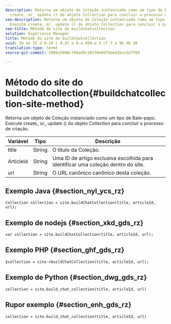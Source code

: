 ```yaml
---
description: Retorna um objeto de Coleção instanciado como um tipo de Bate-papo. Execute
  create_ or_ update () do objeto Collection para concluir o processo de criação.
seo-description: Retorna um objeto de Coleção instanciado como um tipo de Bate-papo.
  Execute create_ or_ update () do objeto Collection para concluir o processo de criação.
seo-title: Método do site do buildchatcollection
solution: Experience Manager
title: Método do site do buildchatcollection
uuid: 39 ee 32 d 0-29 c 9-47 a 8-a 458-a 3 cf 7 a 96 db 30
translation-type: tm+mt
source-git-commit: 2908c6988c706a49c391f0e607bb641bce3a7f0d

---
```



# Método do site do buildchatcollection{#buildchatcollection-site-method}

Retorna um objeto de Coleção instanciado como um tipo de Bate-papo. Execute create_ or_ update () do objeto Collection para concluir o processo de criação.

| Variável | Tipo | Descrição |
|--- |--- |--- |
| title | String | O título da Coleção. |
| Articleid | String | Uma ID de artigo exclusiva escolhida para identificar uma coleção dentro do site. |
| url | String | O URL canônico canônico desta coleção. |

## Exemplo Java {#section_nyl_ycs_rz}

```
Collection collection = site.buildChatCollection(title, articleId, url); 
```

## Exemplo de nodejs {#section_xkd_gds_rz}

```
var collection = site.buildChatCollection(title, articleId, url); 
```

## Exemplo PHP {#section_ghf_gds_rz}

```
$collection = site->buildChatCollection(title, articleId, url); 
```

## Exemplo de Python {#section_dwg_gds_rz}

```
collection = site.build_chat_collection(title, articleId, url) 
```

## Rupor exemplo {#section_enh_gds_rz}

```
collection = site.build_chat_collection(title, articleId, url)
```
